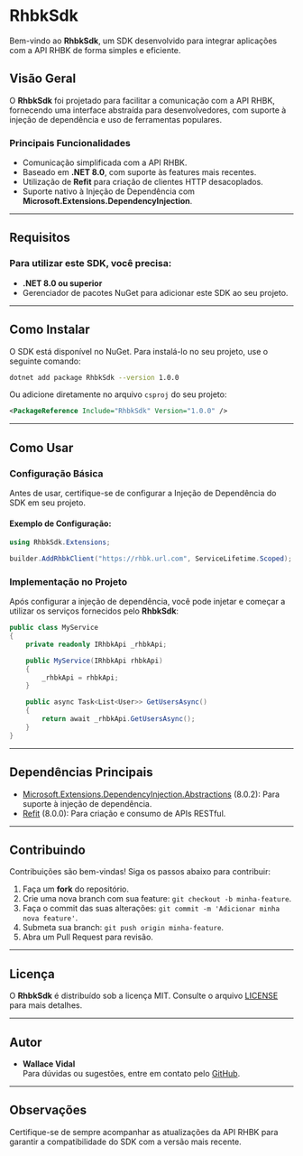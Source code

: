 # RhbkSdk

Bem-vindo ao **RhbkSdk**, um SDK desenvolvido para integrar aplicações com a API RHBK de forma simples e eficiente.

## Visão Geral

O **RhbkSdk** foi projetado para facilitar a comunicação com a API RHBK, fornecendo uma interface abstraída para desenvolvedores, com suporte à injeção de dependência e uso de ferramentas populares.

### Principais Funcionalidades

- Comunicação simplificada com a API RHBK.
- Baseado em **.NET 8.0**, com suporte às features mais recentes.
- Utilização de **Refit** para criação de clientes HTTP desacoplados.
- Suporte nativo à Injeção de Dependência com **Microsoft.Extensions.DependencyInjection**.

---

## Requisitos

### Para utilizar este SDK, você precisa:

- **.NET 8.0 ou superior**
- Gerenciador de pacotes NuGet para adicionar este SDK ao seu projeto.

---

## Como Instalar

O SDK está disponível no NuGet. Para instalá-lo no seu projeto, use o seguinte comando:

```bash
dotnet add package RhbkSdk --version 1.0.0
```

Ou adicione diretamente no arquivo `csproj` do seu projeto:

```xml
<PackageReference Include="RhbkSdk" Version="1.0.0" />
```

---

## Como Usar

### Configuração Básica

Antes de usar, certifique-se de configurar a Injeção de Dependência do SDK em seu projeto.

#### Exemplo de Configuração:

```csharp
using RhbkSdk.Extensions;

builder.AddRhbkClient("https://rhbk.url.com", ServiceLifetime.Scoped);

```

### Implementação no Projeto

Após configurar a injeção de dependência, você pode injetar e começar a utilizar os serviços fornecidos pelo **RhbkSdk**:

```csharp
public class MyService
{
    private readonly IRhbkApi _rhbkApi;

    public MyService(IRhbkApi rhbkApi)
    {
        _rhbkApi = rhbkApi;
    }

    public async Task<List<User>> GetUsersAsync()
    {
        return await _rhbkApi.GetUsersAsync();
    }
}
```

---

## Dependências Principais

- [Microsoft.Extensions.DependencyInjection.Abstractions](https://www.nuget.org/packages/Microsoft.Extensions.DependencyInjection.Abstractions) (8.0.2): Para suporte à injeção de dependência.
- [Refit](https://www.nuget.org/packages/Refit) (8.0.0): Para criação e consumo de APIs RESTful.

---

## Contribuindo

Contribuições são bem-vindas! Siga os passos abaixo para contribuir:

1. Faça um **fork** do repositório.
2. Crie uma nova branch com sua feature: `git checkout -b minha-feature`.
3. Faça o commit das suas alterações: `git commit -m 'Adicionar minha nova feature'`.
4. Submeta sua branch: `git push origin minha-feature`.
5. Abra um Pull Request para revisão.

---

## Licença

O **RhbkSdk** é distribuído sob a licença MIT. Consulte o arquivo [LICENSE](./LICENSE) para mais detalhes.

---

## Autor

- **Wallace Vidal**  
  Para dúvidas ou sugestões, entre em contato pelo [GitHub](https://github.com/seu-usuario-aqui).

---

## Observações

Certifique-se de sempre acompanhar as atualizações da API RHBK para garantir a compatibilidade do SDK com a versão mais recente.
